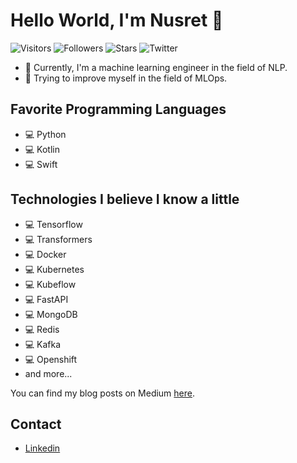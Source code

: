 # Hello World, I'm Nusret 👋

 ![Visitors](https://visitor-badge.glitch.me/badge?page_id=NusretOzates.visitor-badge)
 ![Followers](https://img.shields.io/github/followers/NusretOzates?style=social)
 ![Stars](https://img.shields.io/github/stars/NusretOzates?style=social)
 ![Twitter](https://img.shields.io/twitter/follow/nsrt_py?style=social)
  
- 🔭 Currently, I'm a machine learning engineer in the field of NLP. 
- 🌱 Trying to improve myself in the field of MLOps.

## Favorite Programming Languages
- 💻 Python
- 💻 Kotlin
- 💻 Swift

## Technologies I believe I know a little

- 💻 Tensorflow
- 💻 Transformers
- 💻 Docker
- 💻 Kubernetes
- 💻 Kubeflow
- 💻 FastAPI
- 💻 MongoDB
- 💻 Redis
- 💻 Kafka
- 💻 Openshift
- and more...


You can find my blog posts on Medium [here](https://medium.com/@m.nusret.ozates).

## Contact
- [Linkedin](https://www.linkedin.com/in/nusret-ozates-4306/)
